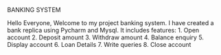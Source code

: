 
BANKING SYSTEM

Hello Everyone, Welcome to my project banking system.
I have created a bank replica using Pycharm and Mysql. It includes features:
         1. Open account
         2. Deposit amount
         3. Withdraw amount 
         4. Balance enquiry 
         5. Display account 
         6. Loan Details 
         7. Write queries
         8. Close account

